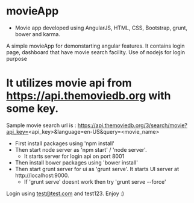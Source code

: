  # movieApp
- Movie app developed using AngularJS, HTML, CSS, Bootstrap, grunt, bower and karma. 
  
A simple movieApp for demonstarting angular features.
It contains login page, dashboard that have movie search facility.
Use of nodejs for login purpose

# It utilizes movie api from https://api.themoviedb.org with some key.
Sample movie search url is : https://api.themoviedb.org/3/search/movie?api_key=<api_key>&language=en-US&query=<movie_name>

- First install packages using 'npm install'
- Then start node server as 'npm start' / 'node server'.
  - It starts server for login api on port 8001
- Then install bower packages using 'bower install'
- Then start grunt server for ui as 'grunt serve'. It starts UI server at http://localhost:9000.
  - If 'grunt serve' doesnt work then try 'grunt serve --force'

Login using test@test.com and test123.
Enjoy :)
